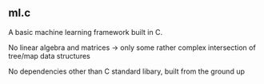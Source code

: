 ## ml.c

A basic machine learning framework built in C.

No linear algebra and matrices -> only some rather complex intersection of tree/map data structures

No dependencies other than C standard libary, built from the ground up
